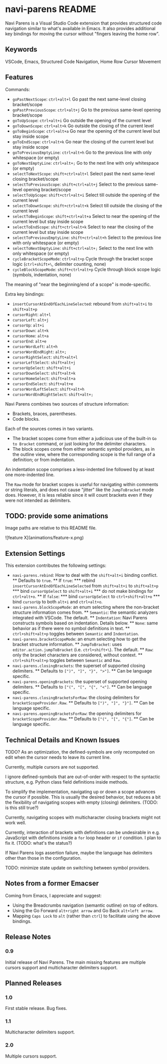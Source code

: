 # navi-parens README

Navi Parens is a Visual Studio Code extension that provides structured code navigation similar to what's available in Emacs.
It also provides additional key bindings for moving the cursor without "fingers leaving the home row".

## Keywords

VSCode, Emacs, Structured Code Navigation, Home Row Cursor Movement

## Features

Commands:
* `goPastNextScope`: `ctrl+alt+l` Go past the next same-level closing bracket/scope
* `goPastPreviousScope`: `ctrl+alt+j` Go to the previous same-level opening bracket/scope
* `goToUpScope`: `ctrl+alt+i` Go outside the opening of the current level
* `goToDownScope`: `ctrl+alt+k` Go outside the closing of the current level
* `goToBeginScope`: `ctrl+alt+a` Go near the opening of the current level but stay inside scope
* `goToEndScope`: `ctrl+alt+k` Go near the closing of the current level but stay inside scope
* `goToPreviousEmptyLine`: `ctrl+alt+h` Go to the previous line with only whitespace (or empty)
* `goToNextEmptyLine`: `ctrl+alt+;` Go to the next line with only whitespace (or empty)
* `selectToNextScope`: `shift+ctrl+alt+l` Select past the next same-level closing bracket/scope
* `selectToPreviousScope`: `shift+ctrl+alt+j` Select to the previous same-level opening bracket/scope
* `selectToUpScope`: `shift+ctrl+alt+i` Select till outside the opening of the current level
* `selectToDownScope`: `shift+ctrl+alt+k` Select till outside the closing of the current level
* `selectToBeginScope`: `shift+ctrl+alt+a` Select to near the opening of the current level but stay inside scope
* `selectToEndScope`: `shift+ctrl+alt+k` Select to near the closing of the current level but stay inside scope
* `selectToPreviousEmptyLine`: `shift+ctrl+alt+h` Select to the previous line with only whitespace (or empty)
* `selectToNextEmptyLine`: `shift+ctrl+alt+;` Select to the next line with only whitespace (or empty)
* `cycleBracketScopeMode`: `ctrl+alt+p` Cycle through the bracket scope logic (`ctrl+shift+\`, delimiter counting, none)
* `cycleBlockScopeMode`: `shift+ctrl+alt+p` Cycle through block scope logic (symbols, indentation, none)

The meaning of "near the beginning/end of a scope" is mode-specific.

Extra key bindings:
* `insertCursorAtEndOfEachLineSelected`: rebound from `shift+alt+i` to `shift+alt+p`
* `cursorRight`: `alt+l`
* `cursorLeft`: `alt+j`
* `cursorUp`: `alt+i`
* `cursorDown`: `alt+k`
* `cursorHome`: `alt+a`
* `cursorEnd`: `alt+e`
* `cursorWordLeft`: `alt+h`
* `cursorWordEndRight`: `alt+;`
* `cursorRightSelect`: `shift+alt+l`
* `cursorLeftSelect`: `shift+alt+j`
* `cursorUpSelect`: `shift+alt+i`
* `cursorDownSelect`: `shift+alt+k`
* `cursorHomeSelect`: `shift+alt+a`
* `cursorEndSelect`: `shift+alt+e`
* `cursorWordLeftSelect`: `shift+alt+h`
* `cursorWordEndRightSelect`: `shift+alt+;`

Navi Parens combines two sources of structure information:
* Brackets, braces, parentheses.
* Code blocks.

Each of the sources comes in two variants.
* The bracket scopes come from either a judicious use of the built-in `Go to Bracket` command, or just looking for the delimiter characters.
* The block scopes come from either semantic symbol providers, as in the outline view, where the corresponding scope is the full range of a definition; or from indentation.

An indentation scope comprises a less-indented line followed by at least one more-indented line.

The `Raw` mode for bracket scopes is useful for navigating within comments or string literals, and does not cause "jitter" like the `JumpToBracket` mode does. However, it is less reliable since it will count brackets even if they were not intended as delimiters.

## TODO: provide some animations

Image paths are relative to this README file.

\!\[feature X\]\(animations/feature-x.png\)

## Extension Settings

This extension contributes the following settings:

* `navi-parens.rebind`: How to deal with the `shift+alt+i` binding conflict.
** Defaults to `true`.
** If `true`:
*** rebind `insertCursorAtEndOfEachLineSelected` from `shift+alt+i` to `shift+alt+p`
*** bind `cursorUpSelect` to `shift+alt+i`
*** do not make bindings for `ctrl+alt+o`.
** If `false`:
*** bind `cursorUpSelect` to `ctrl+shift+alt+o`
*** bind `cursorUp` to both `alt+i` and `ctrl+alt+o`.
* `navi-parens.blockScopeMode`: an enum selecting where the non-bracket structure information comes from.
** `Semantic`: the semantic analyzers integrated with VSCode. The default.
** `Indentation`: Navi Parens constructs symbols based on indentation. Details below.
** `None`: same behavior as if there were no symbol definitions in text.
** `ctrl+shift+alt+p` toggles between `Semantic` and `Indentation`.
* `navi-parens.bracketScopeMode`: an enum selecting how to get the bracket structure information.
** `JumpToBracket`: uses `editor.action.jumpToBracket` (i.e. `ctrl+shift+\`). The default.
** `Raw`: only the bracket characters are considered, without context.
** `ctrl+shift+alt+p` toggles between `Semantic` and `Raw`.
* `navi-parens.closingBrackets`: the superset of supported closing delimiters.
** Defaults to `[")", "]", "}", ">"]`.
** Can be language specific.
* `navi-parens.openingBrackets`: the superset of supported opening delimiters.
** Defaults to `["(", "[", "{", "<"]`.
** Can be language specific.
* `navi-parens.closingBracketsForRaw`: the closing delimiters for `bracketScopeProvider.Raw`.
** Defaults to `[")", "]", "}"]`.
** Can be language specific.
* `navi-parens.openingBracketsForRaw`: the opening delimiters for `bracketScopeProvider.Raw`.
** Defaults to `["(", "[", "{"]`.
** Can be language specific.



## Technical Details and Known Issues

TODO? As an optimization, the defined-symbols are only recomputed on edit when the cursor needs to leave its current line.

Currently, multiple cursors are not supported.

I ignore defined-symbols that are out-of-order with respect to the syntactic structure, e.g. Python class field definitions inside methods.

To simplify the implementation, navigating up or down a scope advances the cursor if possible. This is usually the desired behavior, but reduces a bit the flexibility of navigating scopes with empty (closing) delimiters. (TODO: is this still true?)

Currently, navigating scopes with multicharacter closing brackets might not work well.

Currently, interaction of brackets with definitions can be undesirable in e.g. JavaScript with definitions inside a `for` loop header or `if` condition. I plan to fix it. (TODO: what's the status?)

If Navi Parens logs assertion failure, maybe the language has delimiters other than those in the configuration.

TODO: minimize state update on switching between symbol providers.

## Notes from a former Emacser

Coming from Emacs, I appreciate and suggest:
* Using the Breadcrumbs navigation (semantic outline) on top of editors.
* Using the Go Forward `alt+right arrow` and Go Back `alt+left arrow`.
* Mapping `Caps Lock` to `alt` (rather than `ctrl`) to facilitate using the above bindings.


## Release Notes

### 0.9

Initial release of Navi Parens. The main missing features are multiple cursors support and multicharacter delimiters support.

## Planned Releases

### 1.0

First stable release. Bug fixes.

### 1.1

Multicharacter delimiters support.

### 2.0

Multiple cursors support.